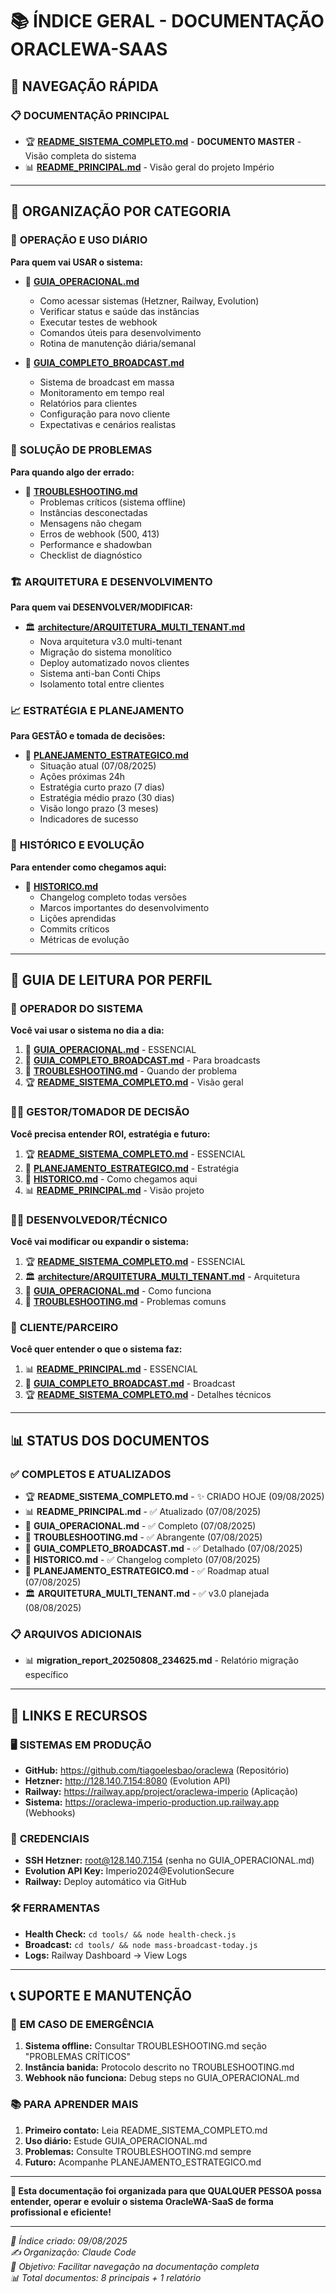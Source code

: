 # 📚 ÍNDICE GERAL - DOCUMENTAÇÃO ORACLEWA-SAAS

## 🎯 NAVEGAÇÃO RÁPIDA

### 📋 **DOCUMENTAÇÃO PRINCIPAL**
- 🏆 **[README_SISTEMA_COMPLETO.md](./README_SISTEMA_COMPLETO.md)** - **DOCUMENTO MASTER** - Visão completa do sistema
- 📊 **[README_PRINCIPAL.md](./README_PRINCIPAL.md)** - Visão geral do projeto Império

---

## 📁 ORGANIZAÇÃO POR CATEGORIA

### 🔧 **OPERAÇÃO E USO DIÁRIO**

**Para quem vai USAR o sistema:**
- 📖 **[GUIA_OPERACIONAL.md](./GUIA_OPERACIONAL.md)**
  - Como acessar sistemas (Hetzner, Railway, Evolution)  
  - Verificar status e saúde das instâncias
  - Executar testes de webhook
  - Comandos úteis para desenvolvimento
  - Rotina de manutenção diária/semanal

- 📡 **[GUIA_COMPLETO_BROADCAST.md](./GUIA_COMPLETO_BROADCAST.md)**
  - Sistema de broadcast em massa
  - Monitoramento em tempo real
  - Relatórios para clientes
  - Configuração para novo cliente
  - Expectativas e cenários realistas

### 🚨 **SOLUÇÃO DE PROBLEMAS**

**Para quando algo der errado:**
- 🔧 **[TROUBLESHOOTING.md](./TROUBLESHOOTING.md)**
  - Problemas críticos (sistema offline)
  - Instâncias desconectadas  
  - Mensagens não chegam
  - Erros de webhook (500, 413)
  - Performance e shadowban
  - Checklist de diagnóstico

### 🏗️ **ARQUITETURA E DESENVOLVIMENTO**

**Para quem vai DESENVOLVER/MODIFICAR:**
- 🏛️ **[architecture/ARQUITETURA_MULTI_TENANT.md](./architecture/ARQUITETURA_MULTI_TENANT.md)**
  - Nova arquitetura v3.0 multi-tenant
  - Migração do sistema monolítico  
  - Deploy automatizado novos clientes
  - Sistema anti-ban Conti Chips
  - Isolamento total entre clientes

### 📈 **ESTRATÉGIA E PLANEJAMENTO**

**Para GESTÃO e tomada de decisões:**
- 🎯 **[PLANEJAMENTO_ESTRATEGICO.md](./PLANEJAMENTO_ESTRATEGICO.md)**
  - Situação atual (07/08/2025)
  - Ações próximas 24h  
  - Estratégia curto prazo (7 dias)
  - Estratégia médio prazo (30 dias)
  - Visão longo prazo (3 meses)
  - Indicadores de sucesso

### 📜 **HISTÓRICO E EVOLUÇÃO**

**Para entender como chegamos aqui:**
- 📅 **[HISTORICO.md](./HISTORICO.md)**
  - Changelog completo todas versões
  - Marcos importantes do desenvolvimento
  - Lições aprendidas  
  - Commits críticos
  - Métricas de evolução

---

## 🎯 GUIA DE LEITURA POR PERFIL

### 👤 **OPERADOR DO SISTEMA**
**Você vai usar o sistema no dia a dia:**
1. 📖 **[GUIA_OPERACIONAL.md](./GUIA_OPERACIONAL.md)** - ESSENCIAL
2. 📡 **[GUIA_COMPLETO_BROADCAST.md](./GUIA_COMPLETO_BROADCAST.md)** - Para broadcasts
3. 🔧 **[TROUBLESHOOTING.md](./TROUBLESHOOTING.md)** - Quando der problema
4. 🏆 **[README_SISTEMA_COMPLETO.md](./README_SISTEMA_COMPLETO.md)** - Visão geral

### 🧑‍💼 **GESTOR/TOMADOR DE DECISÃO**
**Você precisa entender ROI, estratégia e futuro:**
1. 🏆 **[README_SISTEMA_COMPLETO.md](./README_SISTEMA_COMPLETO.md)** - ESSENCIAL
2. 🎯 **[PLANEJAMENTO_ESTRATEGICO.md](./PLANEJAMENTO_ESTRATEGICO.md)** - Estratégia
3. 📅 **[HISTORICO.md](./HISTORICO.md)** - Como chegamos aqui
4. 📊 **[README_PRINCIPAL.md](./README_PRINCIPAL.md)** - Visão projeto

### 🧑‍💻 **DESENVOLVEDOR/TÉCNICO**
**Você vai modificar ou expandir o sistema:**
1. 🏆 **[README_SISTEMA_COMPLETO.md](./README_SISTEMA_COMPLETO.md)** - ESSENCIAL
2. 🏛️ **[architecture/ARQUITETURA_MULTI_TENANT.md](./architecture/ARQUITETURA_MULTI_TENANT.md)** - Arquitetura
3. 📖 **[GUIA_OPERACIONAL.md](./GUIA_OPERACIONAL.md)** - Como funciona
4. 🔧 **[TROUBLESHOOTING.md](./TROUBLESHOOTING.md)** - Problemas comuns

### 🤝 **CLIENTE/PARCEIRO**
**Você quer entender o que o sistema faz:**
1. 📊 **[README_PRINCIPAL.md](./README_PRINCIPAL.md)** - ESSENCIAL
2. 📡 **[GUIA_COMPLETO_BROADCAST.md](./GUIA_COMPLETO_BROADCAST.md)** - Broadcast
3. 🏆 **[README_SISTEMA_COMPLETO.md](./README_SISTEMA_COMPLETO.md)** - Detalhes técnicos

---

## 📊 STATUS DOS DOCUMENTOS

### ✅ **COMPLETOS E ATUALIZADOS**
- 🏆 **README_SISTEMA_COMPLETO.md** - ✨ CRIADO HOJE (09/08/2025)
- 📊 **README_PRINCIPAL.md** - ✅ Atualizado (07/08/2025)
- 📖 **GUIA_OPERACIONAL.md** - ✅ Completo (07/08/2025)
- 🔧 **TROUBLESHOOTING.md** - ✅ Abrangente (07/08/2025)
- 📡 **GUIA_COMPLETO_BROADCAST.md** - ✅ Detalhado (07/08/2025)
- 📅 **HISTORICO.md** - ✅ Changelog completo (07/08/2025)
- 🎯 **PLANEJAMENTO_ESTRATEGICO.md** - ✅ Roadmap atual (07/08/2025)
- 🏛️ **ARQUITETURA_MULTI_TENANT.md** - ✅ v3.0 planejada (08/08/2025)

### 📋 **ARQUIVOS ADICIONAIS**
- 📊 **migration_report_20250808_234625.md** - Relatório migração específico

---

## 🔗 LINKS E RECURSOS

### 🖥️ **SISTEMAS EM PRODUÇÃO**
- **GitHub:** https://github.com/tiagoelesbao/oraclewa (Repositório)
- **Hetzner:** http://128.140.7.154:8080 (Evolution API)
- **Railway:** https://railway.app/project/oraclewa-imperio (Aplicação)  
- **Sistema:** https://oraclewa-imperio-production.up.railway.app (Webhooks)

### 📱 **CREDENCIAIS**
- **SSH Hetzner:** root@128.140.7.154 (senha no GUIA_OPERACIONAL.md)
- **Evolution API Key:** Imperio2024@EvolutionSecure
- **Railway:** Deploy automático via GitHub

### 🛠️ **FERRAMENTAS**
- **Health Check:** `cd tools/ && node health-check.js`
- **Broadcast:** `cd tools/ && node mass-broadcast-today.js`
- **Logs:** Railway Dashboard → View Logs

---

## 📞 SUPORTE E MANUTENÇÃO

### 🚨 **EM CASO DE EMERGÊNCIA**
1. **Sistema offline:** Consultar TROUBLESHOOTING.md seção "PROBLEMAS CRÍTICOS"
2. **Instância banida:** Protocolo descrito no TROUBLESHOOTING.md
3. **Webhook não funciona:** Debug steps no GUIA_OPERACIONAL.md

### 📚 **PARA APRENDER MAIS**
1. **Primeiro contato:** Leia README_SISTEMA_COMPLETO.md
2. **Uso diário:** Estude GUIA_OPERACIONAL.md
3. **Problemas:** Consulte TROUBLESHOOTING.md sempre
4. **Futuro:** Acompanhe PLANEJAMENTO_ESTRATEGICO.md

---

**🎯 Esta documentação foi organizada para que QUALQUER PESSOA possa entender, operar e evoluir o sistema OracleWA-SaaS de forma profissional e eficiente!**

---

*📅 Índice criado: 09/08/2025*  
*✍️ Organização: Claude Code*  
*🎯 Objetivo: Facilitar navegação na documentação completa*  
*📊 Total documentos: 8 principais + 1 relatório*